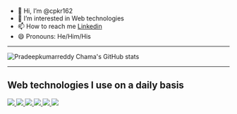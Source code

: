 - 👋 Hi, I’m @cpkr162
- 👀 I’m interested in Web technologies
- 📫 How to reach me [Linkedin](https://www.linkedin.com/in/pradeepreddy126/)
- 😄 Pronouns: He/Him/His

-----

![Pradeepkumarreddy Chama's GitHub stats](https://github-readme-stats.vercel.app/api?username=cpkr162&hide_rank=true&show=reviews,discussions_started,discussions_answered,prs_merged,prs_merged_percentage)

-----

<!---
cpkr162/cpkr162 is a ✨ special ✨ repository because its `README.md` (this file) appears on your GitHub profile.
You can click the Preview link to take a look at your changes.
--->

## Web technologies I use on a daily basis

<p align="left">  
<a href="https://github.com/cpkr162/cpkr162">
 <img  src="https://readme-components.vercel.app/api?component=logo&logo=java">  
 </a>
   <a href="https://github.com/cpkr162/cpkr162">
<img  src="https://readme-components.vercel.app/api?component=logo&logo=go">
</a>
 <a href="https://github.com/cpkr162/cpkr162">
 <img  src="https://readme-components.vercel.app/api?component=logo&logo=oracle">
</a>
<a href="https://github.com/cpkr162/cpkr162">
<img  src="https://readme-components.vercel.app/api?component=logo&logo=typescript">  
</a>
<a href="https://github.com/cpkr162/cpkr162">
<img  src="https://readme-components.vercel.app/api?component=logo&logo=react">
</a>
  <a href="https://github.com/cpkr162/cpkr162">
<img  src="https://readme-components.vercel.app/api?component=logo&logo=angular">
</a>

